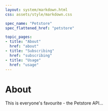 ```yaml
---
layout: system/markdown.html
css: assets/style/markdown.css

spec_name: "Petstore"
spec_flattened_href: "petstore"

topic_pages:
- title: "About"
  href: "about"
- title: "Subscribing"
  href: "subscribing"
- title: "Usage"
  href: "usage"
---
```


# About

This is everyone's favourite - the Petstore API...
